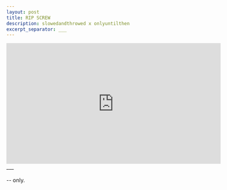 ```yaml
---
layout: post
title: RIP SCREW
description: slowedandthrowed x onlyuntilthen
excerpt_separator: ___
---
```

  <div class="video-container">
  <iframe width="560" height="315" src="https://www.youtube.com/embed/K0a8SPk_cb8?rel=0&amp;showinfo=0" frameborder="0"; encrypted-media" allowfullscreen></iframe>
  </div>
  ___
  <br/>
  <br/>
  -- only.
